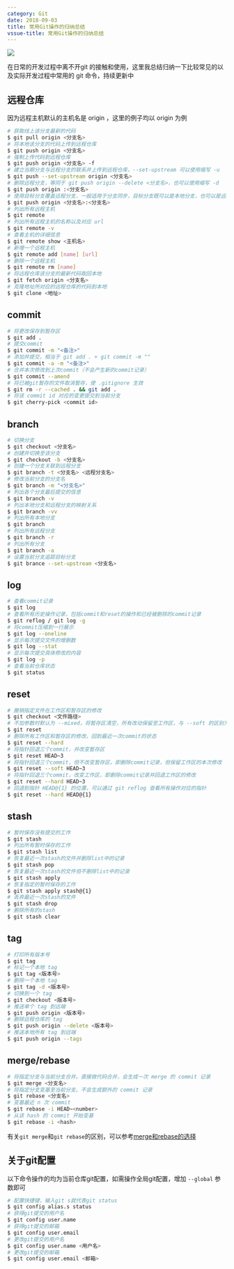 ```yaml
---
category: Git
date: 2018-09-03
title: 常用Git操作的归纳总结
vssue-title: 常用Git操作的归纳总结
---
```


![](https://img.chlorine.site/2018-09-03/00.png)

在日常的开发过程中离不开git 的接触和使用，这里我总结归纳一下比较常见的以及实际开发过程中常用的 git 命令，持续更新中

<!-- more -->

## 远程仓库

因为远程主机默认的主机名是 origin ，这里的例子均以 origin 为例

```bash
# 获取线上该分支最新的代码
$ git pull origin <分支名>
# 将本地该分支的代码上传到远程仓库
$ git push origin <分支名>
# 强制上传代码到远程仓库
$ git push origin <分支名> -f
# 建立当期分支与远程分支的联系并上传到远程仓库，--set-upstream 可以使用缩写 -u
$ git push --set-upstream origin <分支名>
# 删除远程分支，等同于 git push origin --delete <分支名>，也可以使用缩写 -d
$ git push origin :<分支名>
# 使用目标分支覆盖远程分支，一般适用于分支同步，目标分支既可以是本地分支，也可以是远程分支（加 origin/）
$ git push origin <分支名>:<分支名>
# 列出所有远程主机
$ git remote
# 列出所有远程主机的名称以及对应 url
$ git remote -v
# 查看主机的详细信息
$ git remote show <主机名>
# 新增一个远程主机
$ git remote add [name] [url]
# 删除一个远程主机
$ git remote rm [name] 
# 将远程仓库该分支的最新代码取回本地
$ git fetch origin <分支名>
# 克隆地址所对应的远程仓库的代码到本地
$ git clone <地址>
```

## commit

```bash
# 将更改保存到暂存区
$ git add .
# 提交commit
$ git commit -m "<备注>"
# 添加并提交，相当于 git add . + git commit -m "" 
$ git commit -a -m "<备注>"
# 合并本次修改到上次commit（不会产生新的commit记录）
$ git commit --amend
# 将已被git暂存的文件取消暂存，使 .gitignore 生效
$ git rm -r --cached . && git add .
# 将该 commit id 对应的变更提交到当前分支
$ git cherry-pick <commit id>
```

## branch

```bash
# 切换分支
$ git checkout <分支名>
# 创建并切换至该分支
$ git checkout -b <分支名>
# 创建一个分支关联到远程分支
$ git branch -t <分支名> <远程分支名>
# 修改当前分支的分支名
$ git branch -m "<分支名>"
# 列出各个分支最后提交的信息
$ git branch -v
# 列出本地分支和远程分支的映射关系
$ git branch -vv
# 列出所有本地分支
$ git branch
# 列出所有远程分支
$ git branch -r
# 列出所有分支
$ git branch -a
# 设置当前分支追踪目标分支
$ git brance --set-upstream <分支名>
```

## log

```bash
# 查看commit记录
$ git log
# 查看所有历史操作记录，包括commit和reset的操作和已经被删除的commit记录
$ git reflog / git log -g
# 将commit压缩到一行展示
$ git log --oneline
# 显示每次提交文件的增删数
$ git log --stat
# 显示每次提交具体修改的内容
$ git log -p
# 查看当前仓库状态
$ git status
```

## reset

```bash
# 撤销指定文件在工作区和暂存区的修改
$ git checkout <文件路径>
# 不加参数时默认为 --mixed，将暂存区清空，所有改动保留至工作区，与 --soft 的区别为是否更改暂存区
$ git reset
# 删除所有工作区和暂存区的修改，回到最近一次commit的状态
$ git reset --hard
# 将指针回退三个commit，并改变暂存区
$ git reset HEAD~3 
# 将指针回退三个commit，但不改变暂存区，即删除commit记录，但保留工作区的本次修改
$ git reset --soft HEAD~3
# 将指针回退三个commit，改变工作区，即删除commit记录并回退工作区的修改
$ git reset --hard HEAD~3
# 回退到指针 HEAD@{1} 的位置，可以通过 git reflog 查看所有操作对应的指针
$ git reset --hard HEAD@{1}
```

## stash

```bash
# 暂时保存没有提交的工作
$ git stash
# 列出所有暂时保存的工作
$ git stash list
# 恢复最近一次stash的文件并删除list中的记录
$ git stash pop
# 恢复最近一次stash的文件但不删除list中的记录
$ git stash apply
# 恢复指定的暂时保存的工作
$ git stash apply stash@{1}
# 丢弃最近一次stash的文件
$ git stash drop
# 删除所有的stash
$ git stash clear
```

## tag
```bash
# 打印所有版本号
$ git tag
# 标记一个本地 tag
$ git tag <版本号>
# 删除一个本地 tag
$ git tag -d <版本号>
# 切换到一个 tag
$ git checkout <版本号>
# 推送单个 tag 到远端
$ git push origin <版本号>
# 删除远程仓库的 tag
$ git push origin --delete <版本号>
# 推送本地所有 tag 到远端
$ git push origin --tags
```

## merge/rebase

```bash
# 将指定分支与当前分支合并。直接做代码合并，会生成一次 merge 的 commit 记录
$ git merge <分支名>
# 将指定分支变基至当前分支。不会生成额外的 commit 记录
$ git rebase <分支名>
# 变基最近 n 次 commit
$ git rebase -i HEAD~<number>
# 从该 hash 的 commit 开始变基
$ git rebase -i <hash>
```

有关`git merge`和`git rebase`的区别，可以参考[merge和rebase的选择](https://github.com/geeeeeeeeek/git-recipes/wiki/5.1-%E4%BB%A3%E7%A0%81%E5%90%88%E5%B9%B6%EF%BC%9AMerge%E3%80%81Rebase-%E7%9A%84%E9%80%89%E6%8B%A9)

## 关于git配置

以下命令操作的均为当前仓库git配置，如需操作全局git配置，增加 `--global` 参数即可

```bash
# 配置快捷键，输入git s就代表git status 
$ git config alias.s status 
# 获得git提交的用户名
$ git config user.name
# 获得git提交的邮箱
$ git config user.email
# 更改git提交的用户名
$ git config user.name <用户名>
# 更改git提交的邮箱
$ git config user.email <邮箱>
```

